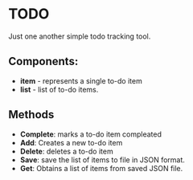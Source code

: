 # TODO

Just one another simple todo tracking tool.

## Components:

- **item** - represents a single to-do item
- **list** - list of to-do items.

## Methods

- **Complete**: marks a to-do item compleated
- **Add**: Creates a new to-do item
- **Delete**: deletes a to-do item
- **Save**: save the list of items to file in JSON format.
- **Get**: Obtains a list of items from saved JSON file.
